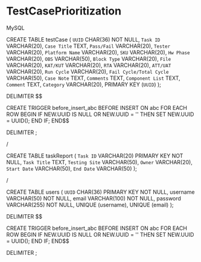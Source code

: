 # TestCasePrioritization
MySQL

CREATE TABLE testCase (
    `UUID` CHAR(36) NOT NULL,
    `Task ID` VARCHAR(20),
    `Case Title` TEXT,
    `Pass/Fail` VARCHAR(20),
    `Tester` VARCHAR(20),
    `Platform Name` VARCHAR(20),
    `SKU` VARCHAR(20),
    `Hw Phase` VARCHAR(20),
    `OBS` VARCHAR(50),
    `Block Type` VARCHAR(20),
    `File` VARCHAR(20),
    `KAT/KUT` VARCHAR(20),
    `RTA` VARCHAR(20),
    `ATT/UAT` VARCHAR(20),
    `Run Cycle` VARCHAR(20),
    `Fail Cycle/Total Cycle` VARCHAR(50),
    `Case Note` TEXT,
    `Comments` TEXT,
    `Component List` TEXT,
    `Comment` TEXT,
    `Category` VARCHAR(20),
    PRIMARY KEY (`UUID`)
);


DELIMITER $$

CREATE TRIGGER before_insert_abc
BEFORE INSERT ON abc
FOR EACH ROW
BEGIN
    IF NEW.UUID IS NULL OR NEW.UUID = '' THEN
        SET NEW.UUID = UUID();
    END IF;
END$$

DELIMITER ;

/

CREATE TABLE taskReport (
    `Task ID` VARCHAR(20) PRIMARY KEY NOT NULL,
    `Task Title` TEXT,
    `Testing Site` VARCHAR(50),
    `Owner` VARCHAR(20),
    `Start Date`	 VARCHAR(50),
	`End Date` VARCHAR(50)
);

/

CREATE TABLE users (
    `UUID` CHAR(36) PRIMARY KEY NOT NULL,
    username VARCHAR(50) NOT NULL,
    email VARCHAR(100) NOT NULL,
    password VARCHAR(255) NOT NULL,
    UNIQUE (username),
    UNIQUE (email)
);

DELIMITER $$

CREATE TRIGGER before_insert_abc
BEFORE INSERT ON abc
FOR EACH ROW
BEGIN
    IF NEW.UUID IS NULL OR NEW.UUID = '' THEN
        SET NEW.UUID = UUID();
    END IF;
END$$

DELIMITER ;
